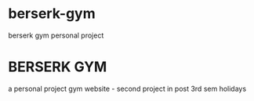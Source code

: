 # berserk-gym

berserk gym personal project

# BERSERK GYM

a personal project gym website - second project in post 3rd sem holidays
